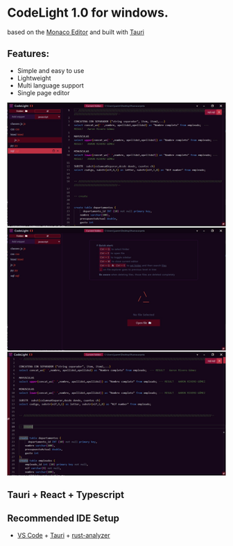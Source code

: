 # CodeLight 1.0 for windows.
based on the [Monaco Editor](https://microsoft.github.io/monaco-editor/) and built with [Tauri](https://tauri.app/)

## Features:
- Simple and easy to use
- Lightweight
- Multi language support
- Single page editor


![App Screenshot](https://github.com/JuanManuelSanjurjo/CodeLight/blob/master/public/Screenshot_1.jpg)
![App Screenshot](https://github.com/JuanManuelSanjurjo/CodeLight/blob/master/public/Screenshot_2.jpg)
![App Screenshot](https://github.com/JuanManuelSanjurjo/CodeLight/blob/master/public/Screenshot_3.jpg)


## Tauri + React + Typescript

## Recommended IDE Setup
- [VS Code](https://code.visualstudio.com/) + [Tauri](https://marketplace.visualstudio.com/items?itemName=tauri-apps.tauri-vscode) + [rust-analyzer](https://marketplace.visualstudio.com/items?itemName=rust-lang.rust-analyzer)
